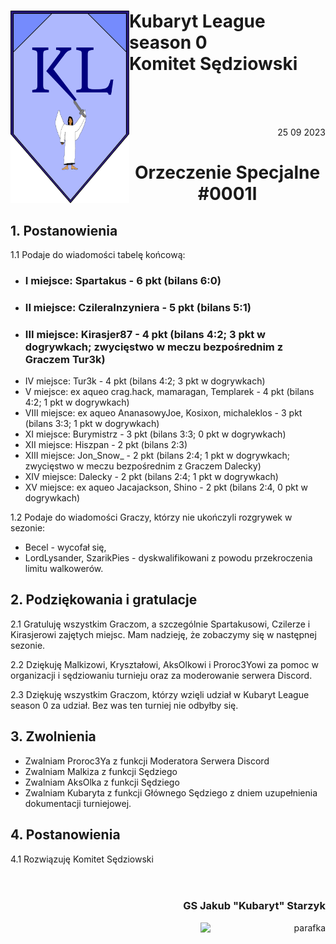 # <img src="https://github.com/KubarytTournaments/KubarytLeague/blob/Polish/logo_kl.png" alt="KLlogo" style="height: auto; width:190px; float:left;"/> Kubaryt League season 0 <br> Komitet Sędziowski
<br/>
<br/>
<br/>

<p align="right">25 09 2023</p>

<h1 align="center">Orzeczenie Specjalne #0001l</h1>

## 1. Postanowienia

1.1 Podaje do wiadomości tabelę końcową:
- ### I miejsce: Spartakus - 6 pkt (bilans 6:0)
- ### II miejsce: CzileraInzyniera - 5 pkt (bilans 5:1)
- ### III miejsce: Kirasjer87 - 4 pkt (bilans 4:2; 3 pkt w dogrywkach; zwycięstwo w meczu bezpośrednim z Graczem Tur3k)
- IV miejsce: Tur3k - 4 pkt (bilans 4:2; 3 pkt w dogrywkach)
- V miejsce: ex aqueo crag.hack, mamaragan, Templarek - 4 pkt (bilans 4:2; 1 pkt w dogrywkach)
- VIII miejsce: ex aqueo AnanasowyJoe, Kosixon, michaleklos - 3 pkt (bilans 3:3; 1 pkt w dogrywkach)
- XI miejsce: Burymistrz - 3 pkt (bilans 3:3; 0 pkt w dogrywkach)
- XII miejsce: Hiszpan - 2 pkt (bilans 2:3)
- XIII miejsce: Jon_Snow_ - 2 pkt (bilans 2:4; 1 pkt w dogrywkach; zwycięstwo w meczu bezpośrednim z Graczem Dalecky)
- XIV miejsce: Dalecky - 2 pkt (bilans 2:4; 1 pkt w dogrywkach)
- XV miejsce: ex aqueo Jacajackson, Shino - 2 pkt (bilans 2:4, 0 pkt w dogrywkach)

1.2 Podaje do wiadomości Graczy, którzy nie ukończyli rozgrywek w sezonie:
- Becel - wycofał się,
- LordLysander, SzarikPies - dyskwalifikowani z powodu przekroczenia limitu walkowerów.

## 2. Podziękowania i gratulacje

2.1 Gratuluję wszystkim Graczom, a szczególnie Spartakusowi, Czilerze i Kirasjerowi zajętych miejsc. Mam nadzieję, że zobaczymy się w następnej sezonie.

2.2 Dziękuję Malkizowi, Kryształowi, AksOlkowi i Proroc3Yowi za pomoc w organizacji i sędziowaniu turnieju oraz za moderowanie serwera Discord.

2.3 Dziękuję wszystkim Graczom, którzy wzięli udział w Kubaryt League season 0 za udział. Bez was ten turniej nie odbyłby się.

## 3. Zwolnienia

- Zwalniam Proroc3Ya z funkcji Moderatora Serwera Discord
- Zwalniam Malkiza z funkcji Sędziego
- Zwalniam AksOlka z funkcji Sędziego
- Zwalniam Kubaryta z funkcji Głównego Sędziego z dniem uzupełnienia dokumentacji turniejowej.

## 4. Postanowienia

4.1 Rozwiązuję Komitet Sędziowski
<br/>
<br/>
<br/>

### <p align="right">GS Jakub "Kubaryt" Starzyk</p>
<div align="right"><img src="https://media.discordapp.net/attachments/1022538414328913930/1136284542727110656/image-removebg-preview_3.png" alt="parafka" style="height: auto; width:200px; float:right;"/></div>
